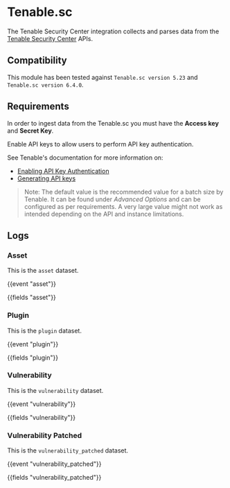 # Tenable.sc

The Tenable Security Center integration collects and parses data from the [Tenable Security Center](https://docs.tenable.com/tenablesc/Content/Welcome.htm) APIs.

## Compatibility

This module has been tested against `Tenable.sc version 5.23` and `Tenable.sc version 6.4.0`.

## Requirements

In order to ingest data from the Tenable.sc you must have the **Access key** and **Secret Key**.

Enable API keys to allow users to perform API key authentication. 

See Tenable's documentation for more information on: 

* [Enabling API Key Authentication](https://docs.tenable.com/tenablesc/Content/EnableAPIKeys.htm) 
* [Generating API keys]( https://docs.tenable.com/tenablesc/Content/GenerateAPIKey.htm)

>  Note: The default value is the recommended value for a batch size by Tenable. It can be found under _Advanced Options_ and can be configured as per requirements. A very large value might not work as intended depending on the API and instance limitations.

## Logs

### Asset

This is the `asset` dataset.

{{event "asset"}}

{{fields "asset"}}

### Plugin

This is the `plugin` dataset.

{{event "plugin"}}

{{fields "plugin"}}

### Vulnerability

This is the `vulnerability` dataset.

{{event "vulnerability"}}

{{fields "vulnerability"}}

### Vulnerability Patched

This is the `vulnerability_patched` dataset.

{{event "vulnerability_patched"}}

{{fields "vulnerability_patched"}}
